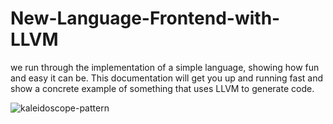 # New-Language-Frontend-with-LLVM
we run through the implementation of a simple language, showing how fun and easy it can be. This documentation will get you up and running fast and show a concrete example of something that uses LLVM to generate code.


![kaleidoscope-pattern](https://user-images.githubusercontent.com/30869272/193442158-e711e40d-b678-41ab-a764-b09538ffd212.png)
